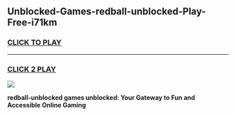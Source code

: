 
## Unblocked-Games-redball-unblocked-Play-Free-i71km
<h3>
<a href="https://premium76.site?title=redball-unblocked&ref=23A">CLICK TO PLAY</a></h3>
<hr>

<h3>
<a href="https://premium76.site?title=redball-unblocked&ref=23A">CLICK 2 PLAY</a>
  
</h3>

<a href="https://premium76.site?title=redball-unblocked&ref=23A"><img src="https://clearcache.store/games.png"></a>


**redball-unblocked games unblocked: Your Gateway to Fun and Accessible Online Gaming**
